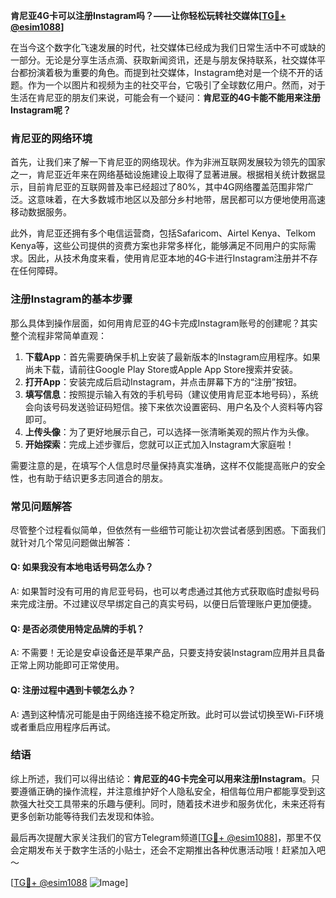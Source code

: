 **肯尼亚4G卡可以注册Instagram吗？——让你轻松玩转社交媒体[[TG💪+ @esim1088](https://t.me/s/esim1088)]**

在当今这个数字化飞速发展的时代，社交媒体已经成为我们日常生活中不可或缺的一部分。无论是分享生活点滴、获取新闻资讯，还是与朋友保持联系，社交媒体平台都扮演着极为重要的角色。而提到社交媒体，Instagram绝对是一个绕不开的话题。作为一个以图片和视频为主的社交平台，它吸引了全球数亿用户。然而，对于生活在肯尼亚的朋友们来说，可能会有一个疑问：**肯尼亚的4G卡能不能用来注册Instagram呢？**

### 肯尼亚的网络环境

首先，让我们来了解一下肯尼亚的网络现状。作为非洲互联网发展较为领先的国家之一，肯尼亚近年来在网络基础设施建设上取得了显著进展。根据相关统计数据显示，目前肯尼亚的互联网普及率已经超过了80%，其中4G网络覆盖范围非常广泛。这意味着，在大多数城市地区以及部分乡村地带，居民都可以方便地使用高速移动数据服务。

此外，肯尼亚还拥有多个电信运营商，包括Safaricom、Airtel Kenya、Telkom Kenya等，这些公司提供的资费方案也非常多样化，能够满足不同用户的实际需求。因此，从技术角度来看，使用肯尼亚本地的4G卡进行Instagram注册并不存在任何障碍。

### 注册Instagram的基本步骤

那么具体到操作层面，如何用肯尼亚的4G卡完成Instagram账号的创建呢？其实整个流程非常简单直观：

1. **下载App**：首先需要确保手机上安装了最新版本的Instagram应用程序。如果尚未下载，请前往Google Play Store或Apple App Store搜索并安装。
2. **打开App**：安装完成后启动Instagram，并点击屏幕下方的“注册”按钮。
3. **填写信息**：按照提示输入有效的手机号码（建议使用肯尼亚本地号码），系统会向该号码发送验证码短信。接下来依次设置密码、用户名及个人资料等内容即可。
4. **上传头像**：为了更好地展示自己，可以选择一张清晰美观的照片作为头像。
5. **开始探索**：完成上述步骤后，您就可以正式加入Instagram大家庭啦！

需要注意的是，在填写个人信息时尽量保持真实准确，这样不仅能提高账户的安全性，也有助于结识更多志同道合的朋友。

### 常见问题解答

尽管整个过程看似简单，但依然有一些细节可能让初次尝试者感到困惑。下面我们就针对几个常见问题做出解答：

#### Q: 如果我没有本地电话号码怎么办？
A: 如果暂时没有可用的肯尼亚号码，也可以考虑通过其他方式获取临时虚拟号码来完成注册。不过建议尽早绑定自己的真实号码，以便日后管理账户更加便捷。

#### Q: 是否必须使用特定品牌的手机？
A: 不需要！无论是安卓设备还是苹果产品，只要支持安装Instagram应用并且具备正常上网功能即可正常使用。

#### Q: 注册过程中遇到卡顿怎么办？
A: 遇到这种情况可能是由于网络连接不稳定所致。此时可以尝试切换至Wi-Fi环境或者重启应用程序后再试。

### 结语

综上所述，我们可以得出结论：**肯尼亚的4G卡完全可以用来注册Instagram**。只要遵循正确的操作流程，并注意维护好个人隐私安全，相信每位用户都能享受到这款强大社交工具带来的乐趣与便利。同时，随着技术进步和服务优化，未来还将有更多创新功能等待我们去发现和体验。

最后再次提醒大家关注我们的官方Telegram频道[[TG💪+ @esim1088](https://t.me/s/esim1088)]，那里不仅会定期发布关于数字生活的小贴士，还会不定期推出各种优惠活动哦！赶紧加入吧～

[[TG💪+ @esim1088](https://t.me/s/esim1088) ![Image](https://i.postimg.cc/4NQfJmqS/Snipaste-2025-05-13-00-14-12.png)]